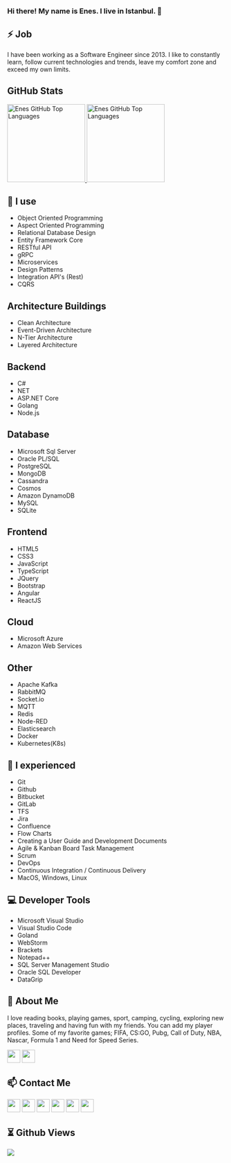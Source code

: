 ### Hi there! My name is Enes. I live in Istanbul. 👋

## ⚡ Job
I have been working as a Software Engineer since 2013. I like to constantly learn, follow current technologies and trends, leave my comfort zone and exceed my own limits.

## GitHub Stats
<a href="https://github.com/enesgezici">
  <img height="180em" src="https://github-readme-streak-stats.herokuapp.com/?user=enesgezici&theme=shades-of-purple&hide_border=false" alt="Enes GitHub Top Languages" />  
  <img height="180em" src="https://github-readme-stats.vercel.app/api/top-langs/?username=enesgezici&layout=compact&theme=shades-of-purple&count_private=true" alt="Enes GitHub Top Languages" />  
</a>

## 🧠 I use
- Object Oriented Programming 
- Aspect Oriented Programming
- Relational Database Design
- Entity Framework Core
- RESTful API
- gRPC
- Microservices
- Design Patterns
- Integration API's (Rest)
- CQRS

## Architecture Buildings

- Clean Architecture
- Event-Driven Architecture 
- N-Tier Architecture
- Layered Architecture

## Backend

- C#
- NET
- ASP.NET Core
- Golang
- Node.js

## Database 

- Microsoft Sql Server
- Oracle PL/SQL
- PostgreSQL
- MongoDB
- Cassandra
- Cosmos
- Amazon DynamoDB
- MySQL
- SQLite

## Frontend 

- HTML5
- CSS3
- JavaScript
- TypeScript
- JQuery
- Bootstrap
- Angular
- ReactJS 

## Cloud 

- Microsoft Azure 
- Amazon Web Services

## Other 

- Apache Kafka
- RabbitMQ
- Socket.io
- MQTT 
- Redis
- Node-RED
- Elasticsearch
- Docker
- Kubernetes(K8s)

## 🙌 I experienced

- Git
- Github
- Bitbucket
- GitLab
- TFS
- Jira
- Confluence
- Flow Charts
- Creating a User Guide and Development Documents
- Agile & Kanban Board Task Management
- Scrum
- DevOps
- Continuous Integration / Continuous Delivery
- MacOS, Windows, Linux

## 💻 Developer Tools
- Microsoft Visual Studio
- Visual Studio Code
- Goland
- WebStorm
- Brackets
- Notepad++
- SQL Server Management Studio
- Oracle SQL Developer
- DataGrip


## 💬 About Me 
I love reading books, playing games, sport, camping, cycling, exploring new places, traveling and having fun with my friends.
You can add my player profiles. Some of my favorite games; FIFA, CS:GO, Pubg, Call of Duty, NBA, Nascar, Formula 1 and Need for Speed Series.

<a href="https://discord.com/enesgezici#7242" target="_blank" style="text-decoration: none !important;">
  <img width="30px" style="text-decoration: none !important;" src="https://www.svgrepo.com/show/353655/discord-icon.svg" />
</a>

<a href="https://steamcommunity.com/id/enesgezici/" target="_blank" style="text-decoration: none !important;"> 
  <img width="30px" style="text-decoration: none !important;" src="https://upload.wikimedia.org/wikipedia/commons/8/83/Steam_icon_logo.svg" />
</a>

## 📫 Contact Me 

<a href="https://www.enesgezici.com" target="_blank" style="text-decoration: none !important;">  
  <img width="30px" src="https://www.enesgezici.com/img/enesgezici-blog.png" /> 
</a>

<a href="https://www.linkedin.com/in/enesgezici/" target="_blank" style="text-decoration: none !important;">  
  <img width="30px" style="text-decoration: none !important;" src="https://www.vectorlogo.zone/logos/linkedin/linkedin-icon.svg" />
</a>

<a href="https://medium.com/@enesgezici" target="_blank" target="_blank" style="text-decoration: none !important;">  
  <img width="30px" style="text-decoration: none !important;" src="https://www.vectorlogo.zone/logos/medium/medium-tile.svg" />
</a>

<a href="https://www.instagram.com/enesgezici" target="_blank" style="text-decoration: none !important;">  
  <img width="30px" style="text-decoration: none !important;" src="https://www.vectorlogo.zone/logos/instagram/instagram-icon.svg" />
</a>

<a href="https://www.twitter.com/enesgezici" target="_blank" style="text-decoration: none !important;">   
  <img width="30px" style="text-decoration: none !important;" src="https://www.vectorlogo.zone/logos/twitter/twitter-tile.svg" />
</a>

<a href="https://t.me/enesgezici" target="_blank" style="text-decoration: none !important;">  
  <img width="30px" style="text-decoration: none !important;" src="https://www.vectorlogo.zone/logos/telegram/telegram-icon.svg" />
</a>

## ⏳ Github Views

![](https://komarev.com/ghpvc/?username=enesgezici&color=blue)

